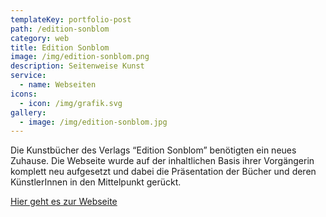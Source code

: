```yaml
---
templateKey: portfolio-post
path: /edition-sonblom
category: web
title: Edition Sonblom
image: /img/edition-sonblom.png
description: Seitenweise Kunst
service:
  - name: Webseiten
icons:
  - icon: /img/grafik.svg
gallery:
  - image: /img/edition-sonblom.jpg
---
```

Die Kunstbücher des Verlags “Edition Sonblom” benötigten ein neues Zuhause. Die Webseite wurde auf der inhaltlichen Basis ihrer Vorgängerin komplett neu aufgesetzt und dabei die Präsentation der Bücher und deren KünstlerInnen in den Mittelpunkt gerückt.

[Hier geht es zur Webseite](https://edition-sonblom.de/)